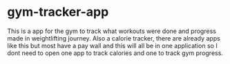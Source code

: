 # gym-tracker-app

This is a app for the gym to track what workouts were done and progress made in weightlifting journey. Also a calorie tracker, there are already apps like this but most have a pay wall and this will all be in one application so I dont need to open one app to track calories and one to track gym progress.
